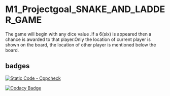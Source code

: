 # M1_Projectgoal_SNAKE_AND_LADDER_GAME
The game will begin with any dice value .If a 6(six) is appeared then a chance is awarded to that player.Only the location of current player is shown on the board, the location of other player is mentioned below the board.

## badges

[![Static Code - Cppcheck](https://github.com/GANGATHARUN/M1_Projectgoal_SNAKE_AND_LADDER_GAME/actions/workflows/check.yml/badge.svg)](https://github.com/GANGATHARUN/M1_Projectgoal_SNAKE_AND_LADDER_GAME/actions/workflows/check.yml)

[![Codacy Badge](https://app.codacy.com/project/badge/Grade/f800db51629b4c48b57c5d6ed1684746)](https://www.codacy.com/gh/GANGATHARUN/M1_Projectgoal_SNAKE_AND_LADDER_GAME/dashboard?utm_source=github.com&amp;utm_medium=referral&amp;utm_content=GANGATHARUN/M1_Projectgoal_SNAKE_AND_LADDER_GAME&amp;utm_campaign=Badge_Grade)

